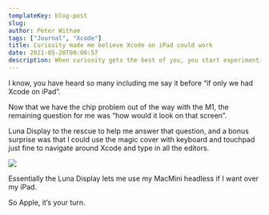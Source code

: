 ```yaml
---
templateKey: blog-post
slug:
author: Peter Witham
tags: ["Journal", "Xcode"]
title: Curiosity made me believe Xcode on iPad could work
date: 2021-05-28T00:00:57
description: When curiosity gets the best of you, you start experimenting on things.
---
```


I know, you have heard so many including me say it before “if only we had Xcode on iPad”.

Now that we have the chip problem out of the way with the M1, the remaining question for me was “how would it look on that screen”.

Luna Display to the rescue to help me answer that question, and a bonus surprise was that I could use the magic cover with keyboard and touchpad just fine to navigate around Xcode and type in all the editors.

![](/images/2021-05-28/ipadxcode.jpg)

Essentially the Luna Display lets me use my MacMini headless if I want over my iPad.

So Apple, it’s your turn.
